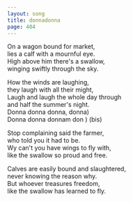 ```yaml
---
layout: song
title: donnadonna
page: 404
---
```


On a wagon bound for market,  
lies a calf with a mournful eye.  
High above him there's a swallow,  
winging swiftly through the sky.  

How the winds are laughing,  
they laugh with all their might,  
Laugh and laugh the whole day through  
and half the summer's night.  
Donna donna donna, donna)  
Donna donna donnam don	) (bis)  

Stop complaining said the farmer,  
who told you it had to be.  
Wy can't you have wings to fly with,  
like the swallow so proud and free.  

Calves are easily bound and slaughtered,  
never knowing the reason why.  
But whoever treasures freedom,  
like the swallow has learned to fly.  
